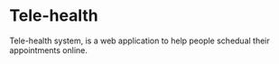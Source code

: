# Tele-health

Tele-health system, is a web application to help people schedual their appointments online.

